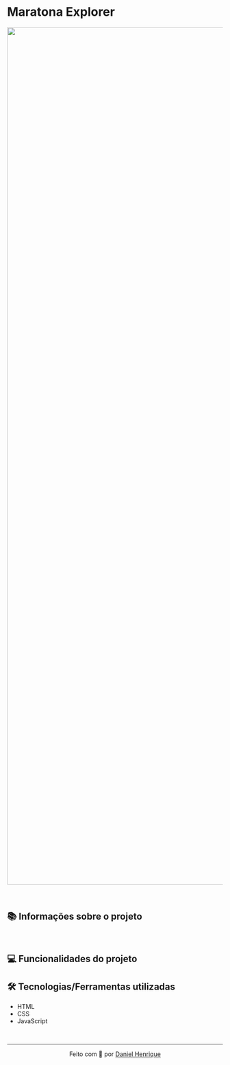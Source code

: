 # Maratona Explorer

<img src="https://user-images.githubusercontent.com/71772559/171300999-4cb96a0a-bc7b-41ba-9c12-e0054ae2eef3.png" width="2000" align="center" />

&nbsp;

## 📚 Informações sobre o projeto

&nbsp;

## 💻 Funcionalidades do projeto


## 🛠️ Tecnologias/Ferramentas utilizadas

* HTML
* CSS
* JavaScript

&nbsp;

---

<p align="center">Feito com 🤎 por <a href="https://www.linkedin.com/in/phdanielhenrique/">Daniel Henrique</a></p>


